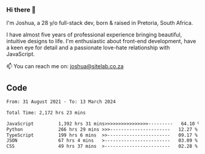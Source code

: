 ### Hi there 👋

I'm Joshua, a 28 y/o full-stack dev, born & raised in Pretoria, South Africa. 

I have almost five years of professional experience bringing beautiful, intuitive designs to life. I'm enthusiastic about front-end development, have a keen eye for detail and a passionate love-hate relationship with JavaScript.

📫 You can reach me on: joshua@sitelab.co.za

## **Code**

<!--START_SECTION:waka-->

```txt
From: 31 August 2021 - To: 13 March 2024

Total Time: 2,172 hrs 23 mins

JavaScript         1,392 hrs 31 mins>>>>>>>>>>>>>>>>---------   64.10 %
Python             266 hrs 29 mins >>>----------------------   12.27 %
TypeScript         199 hrs 6 mins  >>-----------------------   09.17 %
JSON               67 hrs 4 mins   >------------------------   03.09 %
CSS                49 hrs 37 mins  >------------------------   02.28 %
```

<!--END_SECTION:waka-->
